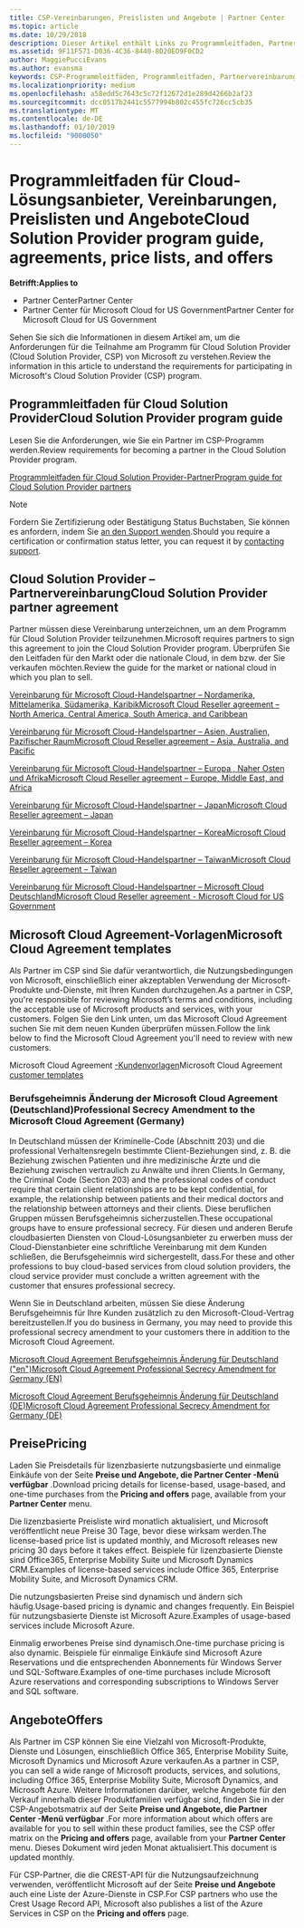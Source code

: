 ```yaml
---
title: CSP-Vereinbarungen, Preislisten und Angebote | Partner Center
ms.topic: article
ms.date: 10/29/2018
description: Dieser Artikel enthält Links zu Programmleitfaden, Partnervereinbarungen, Kundenverträgen, Preislisten und Angeboten für Cloud Solution Provider.
ms.assetid: 9F11F571-D036-4C36-8440-8D20ED9F0CD2
author: MaggiePucciEvans
ms.author: evansma
keywords: CSP-Programmleitfäden, Programmleitfaden, Partnervereinbarungen, Kundenvereinbarung, Preislisten, Angebote
ms.localizationpriority: medium
ms.openlocfilehash: a58edd5c7643c5c72f12672d1e289d4266b2af23
ms.sourcegitcommit: dcc0517b2441c5577994b802c455fc726cc5cb35
ms.translationtype: MT
ms.contentlocale: de-DE
ms.lasthandoff: 01/10/2019
ms.locfileid: "9000050"
---
```

# <a name="cloud-solution-provider-program-guide-agreements-price-lists-and-offers"></a><span data-ttu-id="db21e-104">Programmleitfaden für Cloud-Lösungsanbieter, Vereinbarungen, Preislisten und Angebote</span><span class="sxs-lookup"><span data-stu-id="db21e-104">Cloud Solution Provider program guide, agreements, price lists, and offers</span></span>

**<span data-ttu-id="db21e-105">Betrifft:</span><span class="sxs-lookup"><span data-stu-id="db21e-105">Applies to</span></span>**

-  <span data-ttu-id="db21e-106">Partner Center</span><span class="sxs-lookup"><span data-stu-id="db21e-106">Partner Center</span></span>
-  <span data-ttu-id="db21e-107">Partner Center für Microsoft Cloud for US Government</span><span class="sxs-lookup"><span data-stu-id="db21e-107">Partner Center for Microsoft Cloud for US Government</span></span>


<span data-ttu-id="db21e-108">Sehen Sie sich die Informationen in diesem Artikel am, um die Anforderungen für die Teilnahme am Programm für Cloud Solution Provider (Cloud Solution Provider, CSP) von Microsoft zu verstehen.</span><span class="sxs-lookup"><span data-stu-id="db21e-108">Review the information in this article to understand the requirements for participating in Microsoft's Cloud Solution Provider (CSP) program.</span></span> 

## <a name="cloud-solution-provider-program-guide"></a><span data-ttu-id="db21e-109">Programmleitfaden für Cloud Solution Provider</span><span class="sxs-lookup"><span data-stu-id="db21e-109">Cloud Solution Provider program guide</span></span>


<span data-ttu-id="db21e-110">Lesen Sie die Anforderungen, wie Sie ein Partner im CSP-Programm werden.</span><span class="sxs-lookup"><span data-stu-id="db21e-110">Review requirements for becoming a partner in the Cloud Solution Provider program.</span></span>

[<span data-ttu-id="db21e-111">Programmleitfaden für Cloud Solution Provider-Partner</span><span class="sxs-lookup"><span data-stu-id="db21e-111">Program guide for Cloud Solution Provider partners</span></span>](http://go.microsoft.com/fwlink/p/?LinkId=617100)

>[!Note]
><span data-ttu-id="db21e-112">Fordern Sie Zertifizierung oder Bestätigung Status Buchstaben, Sie können es anfordern, indem Sie [an den Support wenden](https://partner.microsoft.com/pcv/servicerequests/create).</span><span class="sxs-lookup"><span data-stu-id="db21e-112">Should you require a certification or confirmation status letter, you can request it by [contacting support](https://partner.microsoft.com/pcv/servicerequests/create).</span></span>

## <a name="cloud-solution-provider-partner-agreement"></a><span data-ttu-id="db21e-113">Cloud Solution Provider – Partnervereinbarung</span><span class="sxs-lookup"><span data-stu-id="db21e-113">Cloud Solution Provider partner agreement</span></span>

<span data-ttu-id="db21e-114">Partner müssen diese Vereinbarung unterzeichnen, um an dem Programm für Cloud Solution Provider teilzunehmen.</span><span class="sxs-lookup"><span data-stu-id="db21e-114">Microsoft requires partners to sign this agreement to join the Cloud Solution Provider program.</span></span> <span data-ttu-id="db21e-115">Überprüfen Sie den Leitfaden für den Markt oder die nationale Cloud, in dem bzw. der Sie verkaufen möchten.</span><span class="sxs-lookup"><span data-stu-id="db21e-115">Review the guide for the market or national cloud in which you plan to sell.</span></span>

[<span data-ttu-id="db21e-116">Vereinbarung für Microsoft Cloud-Handelspartner – Nordamerika, Mittelamerika, Südamerika, Karibik</span><span class="sxs-lookup"><span data-stu-id="db21e-116">Microsoft Cloud Reseller agreement – North America, Central America, South America, and Caribbean</span></span>](http://download.microsoft.com/download/2/C/8/2C8CAC17-FCE7-4F51-9556-4D77C7022DF5/MCRA2018_AOC_ENG_Sep2018_CR.pdf)

[<span data-ttu-id="db21e-117">Vereinbarung für Microsoft Cloud-Handelspartner – Asien, Australien, Pazifischer Raum</span><span class="sxs-lookup"><span data-stu-id="db21e-117">Microsoft Cloud Reseller agreement – Asia, Australia, and Pacific</span></span>](http://download.microsoft.com/download/2/C/8/2C8CAC17-FCE7-4F51-9556-4D77C7022DF5/MCRA2018_APOC_ENG_Sep2018_CR.pdf)

[<span data-ttu-id="db21e-118">Vereinbarung für Microsoft Cloud-Handelspartner – Europa , Naher Osten und Afrika</span><span class="sxs-lookup"><span data-stu-id="db21e-118">Microsoft Cloud Reseller agreement – Europe, Middle East, and Africa</span></span>](http://download.microsoft.com/download/2/C/8/2C8CAC17-FCE7-4F51-9556-4D77C7022DF5/MCRA2018_EOC_ENG_Sep2018_CR.pdf)

[<span data-ttu-id="db21e-119">Vereinbarung für Microsoft Cloud-Handelspartner – Japan</span><span class="sxs-lookup"><span data-stu-id="db21e-119">Microsoft Cloud Reseller agreement – Japan</span></span>](http://download.microsoft.com/download/2/C/8/2C8CAC17-FCE7-4F51-9556-4D77C7022DF5/MCRA2018_JPN_ENG_Sep2018_CR.pdf)

[<span data-ttu-id="db21e-120">Vereinbarung für Microsoft Cloud-Handelspartner – Korea</span><span class="sxs-lookup"><span data-stu-id="db21e-120">Microsoft Cloud Reseller agreement – Korea</span></span>](http://download.microsoft.com/download/2/C/8/2C8CAC17-FCE7-4F51-9556-4D77C7022DF5/MCRA2018_KOR_ENG_Sep2018_CR.pdf)

[<span data-ttu-id="db21e-121">Vereinbarung für Microsoft Cloud-Handelspartner – Taiwan</span><span class="sxs-lookup"><span data-stu-id="db21e-121">Microsoft Cloud Reseller agreement – Taiwan</span></span>](http://download.microsoft.com/download/2/C/8/2C8CAC17-FCE7-4F51-9556-4D77C7022DF5/MCRA2018_TAI_ENG_Sep2018_CR.pdf)

[<span data-ttu-id="db21e-122">Vereinbarung für Microsoft Cloud-Handelspartner – Microsoft Cloud Deutschland</span><span class="sxs-lookup"><span data-stu-id="db21e-122">Microsoft Cloud Reseller agreement - Microsoft Cloud for US Government</span></span>](http://download.microsoft.com/download/2/C/8/2C8CAC17-FCE7-4F51-9556-4D77C7022DF5/MCRA2018_AOC_USGCC_ENG_Sep2018_CR.pdf)


## <a name="microsoft-cloud-agreement-templates"></a><span data-ttu-id="db21e-123">Microsoft Cloud Agreement-Vorlagen</span><span class="sxs-lookup"><span data-stu-id="db21e-123">Microsoft Cloud Agreement templates</span></span>

<span data-ttu-id="db21e-124">Als Partner im CSP sind Sie dafür verantwortlich, die Nutzungsbedingungen von Microsoft, einschließlich einer akzeptablen Verwendung der Microsoft-Produkte und-Dienste, mit Ihren Kunden durchzugehen.</span><span class="sxs-lookup"><span data-stu-id="db21e-124">As a partner in CSP, you're responsible for reviewing Microsoft’s terms and conditions, including the acceptable use of Microsoft products and services, with your customers.</span></span> <span data-ttu-id="db21e-125">Folgen Sie den Link unten, um das Microsoft Cloud Agreement suchen Sie mit dem neuen Kunden überprüfen müssen.</span><span class="sxs-lookup"><span data-stu-id="db21e-125">Follow the link below to find the Microsoft Cloud Agreement you'll need to review with new customers.</span></span> 

<span data-ttu-id="db21e-126">Microsoft Cloud Agreement [-Kundenvorlagen](agreements.md)</span><span class="sxs-lookup"><span data-stu-id="db21e-126">Microsoft Cloud Agreement [customer templates](agreements.md)</span></span>

### <a name="professional-secrecy-amendment-to-the-microsoft-cloud-agreement-germany"></a><span data-ttu-id="db21e-127">Berufsgeheimnis Änderung der Microsoft Cloud Agreement (Deutschland)</span><span class="sxs-lookup"><span data-stu-id="db21e-127">Professional Secrecy Amendment to the Microsoft Cloud Agreement (Germany)</span></span>

<span data-ttu-id="db21e-128">In Deutschland müssen der Kriminelle-Code (Abschnitt 203) und die professional Verhaltensregeln bestimmte Client-Beziehungen sind, z. B. die Beziehung zwischen Patienten und ihre medizinische Ärzte und die Beziehung zwischen vertraulich zu Anwälte und ihren Clients.</span><span class="sxs-lookup"><span data-stu-id="db21e-128">In Germany, the Criminal Code (Section 203) and the professional codes of conduct require that certain client relationships are to be kept confidential, for example, the relationship between patients and their medical doctors and the relationship between attorneys and their clients.</span></span> <span data-ttu-id="db21e-129">Diese beruflichen Gruppen müssen Berufsgeheimnis sicherzustellen.</span><span class="sxs-lookup"><span data-stu-id="db21e-129">These occupational groups have to ensure professional secrecy.</span></span> <span data-ttu-id="db21e-130">Für diesen und anderen Berufe cloudbasierten Diensten von Cloud-Lösungsanbieter zu erwerben muss der Cloud-Dienstanbieter eine schriftliche Vereinbarung mit dem Kunden schließen, die Berufsgeheimnis wird sichergestellt, dass.</span><span class="sxs-lookup"><span data-stu-id="db21e-130">For these and other professions to buy cloud-based services from cloud solution providers, the cloud service provider must conclude a written agreement with the customer that ensures professional secrecy.</span></span> 

<span data-ttu-id="db21e-131">Wenn Sie in Deutschland arbeiten, müssen Sie diese Änderung Berufsgeheimnis für Ihre Kunden zusätzlich zu den Microsoft-Cloud-Vertrag bereitzustellen.</span><span class="sxs-lookup"><span data-stu-id="db21e-131">If you do business in Germany, you may need to provide this professional secrecy amendment to your customers there in addition to the Microsoft Cloud Agreement.</span></span>

[<span data-ttu-id="db21e-132">Microsoft Cloud Agreement Berufsgeheimnis Änderung für Deutschland ("en")</span><span class="sxs-lookup"><span data-stu-id="db21e-132">Microsoft Cloud Agreement Professional Secrecy Amendment for Germany (EN)</span></span>](https://go.microsoft.com/fwlink/?linkid=2030827&clcid=0x409)

[<span data-ttu-id="db21e-133">Microsoft Cloud Agreement Berufsgeheimnis Änderung für Deutschland (DE)</span><span class="sxs-lookup"><span data-stu-id="db21e-133">Microsoft Cloud Agreement Professional Secrecy Amendment for Germany (DE)</span></span>](https://go.microsoft.com/fwlink/?linkid=2030827&clcid=0x407)


## <a name="pricing"></a><span data-ttu-id="db21e-134">Preise</span><span class="sxs-lookup"><span data-stu-id="db21e-134">Pricing</span></span>


<span data-ttu-id="db21e-135">Laden Sie Preisdetails für lizenzbasierte nutzungsbasierte und einmalige Einkäufe von der Seite **Preise und Angebote, die **Partner Center** -Menü verfügbar** .</span><span class="sxs-lookup"><span data-stu-id="db21e-135">Download pricing details for license-based, usage-based, and one-time purchases from the **Pricing and offers** page, available from your **Partner Center** menu.</span></span> 

<span data-ttu-id="db21e-136">Die lizenzbasierte Preisliste wird monatlich aktualisiert, und Microsoft veröffentlicht neue Preise 30 Tage, bevor diese wirksam werden.</span><span class="sxs-lookup"><span data-stu-id="db21e-136">The license-based price list is updated monthly, and Microsoft releases new pricing 30 days before it takes effect.</span></span> <span data-ttu-id="db21e-137">Beispiele für lizenzbasierte Dienste sind Office365, Enterprise Mobility Suite und Microsoft Dynamics CRM.</span><span class="sxs-lookup"><span data-stu-id="db21e-137">Examples of license-based services include Office 365, Enterprise Mobility Suite, and Microsoft Dynamics CRM.</span></span> 

<span data-ttu-id="db21e-138">Die nutzungsbasierten Preise sind dynamisch und ändern sich häufig.</span><span class="sxs-lookup"><span data-stu-id="db21e-138">Usage-based pricing is dynamic and changes frequently.</span></span> <span data-ttu-id="db21e-139">Ein Beispiel für nutzungsbasierte Dienste ist Microsoft Azure.</span><span class="sxs-lookup"><span data-stu-id="db21e-139">Examples of usage-based services include Microsoft Azure.</span></span>

<span data-ttu-id="db21e-140">Einmalig erworbenes Preise sind dynamisch.</span><span class="sxs-lookup"><span data-stu-id="db21e-140">One-time purchase pricing is also dynamic.</span></span> <span data-ttu-id="db21e-141">Beispiele für einmalige Einkäufe sind Microsoft Azure Reservations und die entsprechenden Abonnements für Windows Server und SQL-Software.</span><span class="sxs-lookup"><span data-stu-id="db21e-141">Examples of one-time purchases include Microsoft Azure reservations and corresponding subscriptions to Windows Server and SQL software.</span></span> 


## <a name="offers"></a><span data-ttu-id="db21e-142">Angebote</span><span class="sxs-lookup"><span data-stu-id="db21e-142">Offers</span></span>


<span data-ttu-id="db21e-143">Als Partner im CSP können Sie eine Vielzahl von Microsoft-Produkte, Dienste und Lösungen, einschließlich Office 365, Enterprise Mobility Suite, Microsoft Dynamics und Microsoft Azure verkaufen.</span><span class="sxs-lookup"><span data-stu-id="db21e-143">As a partner in CSP, you can sell a wide range of Microsoft products, services, and solutions, including Office 365, Enterprise Mobility Suite, Microsoft Dynamics, and Microsoft Azure.</span></span> <span data-ttu-id="db21e-144">Weitere Informationen darüber, welche Angebote für den Verkauf innerhalb dieser Produktfamilien verfügbar sind, finden Sie in der CSP-Angebotsmatrix auf der Seite **Preise und Angebote, die **Partner Center** -Menü verfügbar** .</span><span class="sxs-lookup"><span data-stu-id="db21e-144">For more information about which offers are available for you to sell within these product families, see the CSP offer matrix on the **Pricing and offers** page, available from your **Partner Center** menu.</span></span> <span data-ttu-id="db21e-145">Dieses Dokument wird jeden Monat aktualisiert.</span><span class="sxs-lookup"><span data-stu-id="db21e-145">This document is updated monthly.</span></span>

<span data-ttu-id="db21e-146">Für CSP-Partner, die die CREST-API für die Nutzungsaufzeichnung verwenden, veröffentlicht Microsoft auf der Seite **Preise und Angebote** auch eine Liste der Azure-Dienste in CSP.</span><span class="sxs-lookup"><span data-stu-id="db21e-146">For CSP partners who use the Crest Usage Record API, Microsoft also publishes a list of the Azure Services in CSP on the **Pricing and offers** page.</span></span>


